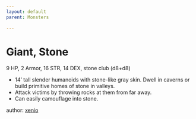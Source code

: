```yaml
---
layout: default
parent: Monsters 

--- 
```

# Giant, Stone
9 HP, 2 Armor, 16 STR, 14 DEX, stone club (d8+d8)  
- 14’ tall slender humanoids with stone-like gray skin.   Dwell in caverns or build primitive homes of stone in valleys.  
- Attack victims by throwing rocks at them from far away.  
- Can easily camouflage into stone.  




author: [xenio](https://xenioinabottle.blogspot.com/2021/02/classic-monsters-for-cairnito-part-1.html) 


